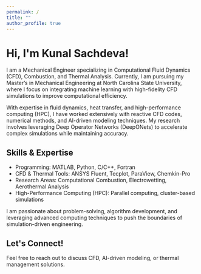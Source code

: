 ```yaml
---
permalink: /
title: ""
author_profile: true
---
```


# Hi, I'm Kunal Sachdeva!

I am a Mechanical Engineer specializing in Computational Fluid Dynamics (CFD), Combustion, and Thermal Analysis. Currently, I am pursuing my Master’s in Mechanical Engineering at North Carolina State University, where I focus on integrating machine learning with high-fidelity CFD simulations to improve computational efficiency.

With expertise in fluid dynamics, heat transfer, and high-performance computing (HPC), I have worked extensively with reactive CFD codes, numerical methods, and AI-driven modeling techniques. My research involves leveraging Deep Operator Networks (DeepONets) to accelerate complex simulations while maintaining accuracy.

## Skills & Expertise
- Programming: MATLAB, Python, C/C++, Fortran
- CFD & Thermal Tools: ANSYS Fluent, Tecplot, ParaView, Chemkin-Pro
- Research Areas: Computational Combustion, Electrowetting, Aerothermal Analysis
- High-Performance Computing (HPC): Parallel computing, cluster-based simulations

I am passionate about problem-solving, algorithm development, and leveraging advanced computing techniques to push the boundaries of simulation-driven engineering.

## Let's Connect!
Feel free to reach out to discuss CFD, AI-driven modeling, or thermal management solutions.
